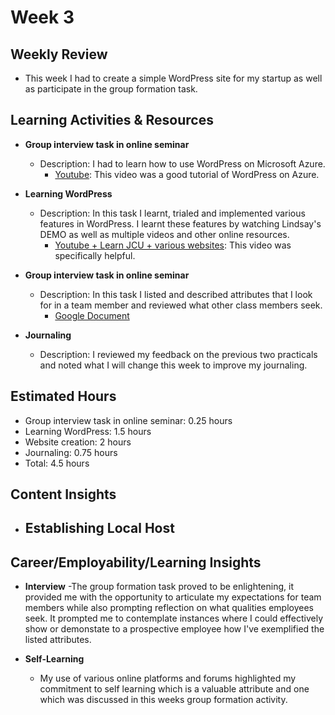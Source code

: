 # Week 3

## Weekly Review
- This week I had to create a simple WordPress site for my startup as well as participate in the group formation task.

## Learning Activities & Resources

- **Group interview task in online seminar**
  - Description: I had to learn how to use WordPress on Microsoft Azure.
    - [Youtube](https://www.youtube.com/watch?v=ML7Zc35rIWk&t=435s&ab_channel=MicrosoftAzure): This video was a good tutorial of WordPress on Azure.

- **Learning WordPress**
  - Description: In this task I learnt, trialed and implemented various features in WordPress. I learnt these features by watching Lindsay's DEMO as well as multiple videos and other   online resources. 
    - [Youtube + Learn JCU + various websites](https://www.youtube.com/watch?v=yGBpPAzra44&t=710s&ab_channel=CreateWPSite): This video was specifically helpful.

- **Group interview task in online seminar**
  - Description: In this task I listed and described attributes that I look for in a team member and reviewed what other class members seek.
    - [Google Document](https://docs.google.com/document/d/1VxR5L1C0E4kzTZeoEWteo9mRG5MvPO82UgzaVfm_QQk/edit?pli=1)

- **Journaling**
  - Description: I reviewed my feedback on the previous two practicals and noted what I will change this week to improve my journaling.

## Estimated Hours

- Group interview task in online seminar: 0.25 hours
- Learning WordPress: 1.5 hours
- Website creation: 2 hours
- Journaling: 0.75 hours
- Total: 4.5 hours

## Content Insights

- **Establishing Local Host**
  - 

## Career/Employability/Learning Insights

- **Interview**
  -The group formation task proved to be enlightening, it provided me with the opportunity to articulate my expectations for team members while also prompting reflection on what qualities employees seek. It prompted me to contemplate instances where I could effectively show or demonstate to a prospective employee how I've exemplified the listed attributes.

- **Self-Learning**
  - My use of various online platforms and forums highlighted my commitment to self learning which is a valuable attribute and one which was discussed in this weeks group formation activity.
